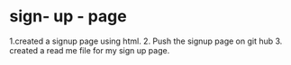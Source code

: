 # sign- up - page
1.created a signup page using html.
2. Push the signup page on git hub
3. created a read me file for my sign up page.

